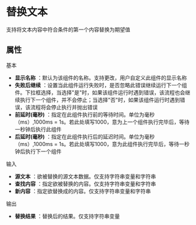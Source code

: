 # 替换文本

支持将文本内容中符合条件的第一个内容替换为期望值

## 属性
基本
- **显示名称** ：默认为该组件的名称。支持更改，用户自定义此组件的显示名称
- **失败后继续** ：设置当此组件运行失败时，是否忽略此错误继续运行下一个组件。下拉框选择，当选择"是"时，如果该组件运行时遇到错误，该流程也会继续执行下一个组件，并不会停止；当选择"否"时，如果该组件运行时遇到错误，该流程将会停止执行并抛出错误
- **前延时(毫秒)** ：指定在此组件执行前的等待时间。单位为毫秒（ms）,1000ms = 1s。若此处填写1000，意为上一个组件执行完毕后，等待一秒钟后执行此组件
- **后延时(毫秒)** ：指定在此组件执行后的延迟时间。单位为毫秒（ms）,1000ms = 1s。若此处填写1000，意为此组件执行完毕后，等待一秒钟后执行下一个组件


输入

- **源文本** ：欲被替换的源文本数据。仅支持字符串变量和字符串
- **查找内容** ：指定欲被替换的内容。仅支持字符串变量和字符串
- **新内容** ：指定欲替换成的内容。仅支持字符串变量和字符串

输出

- **替换结果** ：替换后的结果。仅支持字符串变量
